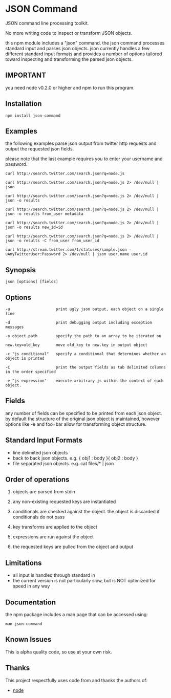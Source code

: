 # JSON Command

JSON command line processing toolkit. 

No more writing code to inspect or transform JSON objects.

this npm module includes a "json" command. the json command processes standard 
input and parses json objects. json currently handles a few different standard 
input formats and provides a number of options tailored toward inspecting and 
transforming the parsed json objects.

## IMPORTANT

you need node v0.2.0 or higher and npm to run this program.

## Installation

    npm install json-command

## Examples

the following examples parse json output from twitter http requests and output the 
requested json fields.

please note that the last example requires you to enter your username and password.

    curl http://search.twitter.com/search.json?q=node.js

    curl http://search.twitter.com/search.json?q=node.js 2> /dev/null | json

    curl http://search.twitter.com/search.json?q=node.js 2> /dev/null | json -o results

    curl http://search.twitter.com/search.json?q=node.js 2> /dev/null | json -o results from_user metadata

    curl http://search.twitter.com/search.json?q=node.js 2> /dev/null | json -o results new_id=id

    curl http://search.twitter.com/search.json?q=node.js 2> /dev/null | json -o results -C from_user from_user_id

    curl http://stream.twitter.com/1/statuses/sample.json -uAnyTwitterUser:Password 2> /dev/null | json user.name user.id

## Synopsis

    json [options] [fields]

## Options

    -u                    print ugly json output, each object on a single line

    -d                    print debugging output including exception messages

    -o object.path        specify the path to an array to be iterated on

    new.key=old_key       move old_key to new.key in output object

    -c "js conditional"   specify a conditional that determines whether an object is printed

    -C                    print the output fields as tab delimited columns in the order specified

    -e "js expression"    execute arbitrary js within the context of each object.

## Fields

any number of fields can be specified to be printed from each json object.
by default the structure of the original json object is maintained, however options
like -e and foo=bar allow for transforming object structure.

## Standard Input Formats

* line delimited json objects
* back to back json objects. 
    e.g. { obj1 : body }{ obj2 : body }
* file separated json objects. 
    e.g. cat files/* | json

## Order of operations

1. objects are parsed from stdin

2. any non-existing requested keys are instantiated

3. conditionals are checked against the object. the object is discarded if conditionals do not pass

4. key transforms are applied to the object

5. expressions are run against the object

6. the requested keys are pulled from the object and output

## Limitations

* all input is handled through standard in
* the current version is not particularly slow, but is NOT optimized for speed in any way

## Documentation

the npm package includes a man page that can be accessed using:

    man json-command

## Known Issues

This is alpha quality code, so use at your own risk.

## Thanks

This project respectfully uses code from and thanks the authors of:

* [node](http://github.com/ry/node) 




